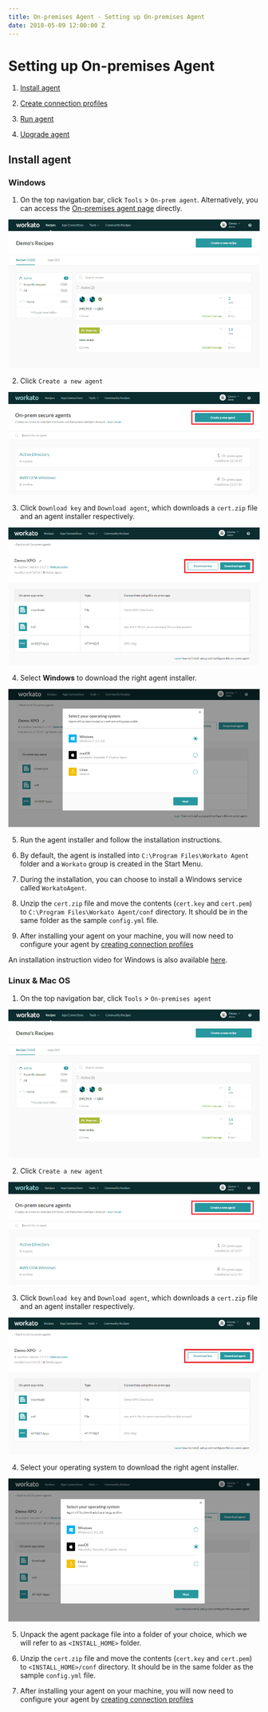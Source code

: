 ```yaml
---
title: On-premises Agent - Setting up On-premises Agent
date: 2018-05-09 12:00:00 Z
---
```


# Setting up On-premises Agent

1) [Install agent](#install-agent)

2) [Create connection profiles](/on-prem/profile.md)

3) [Run agent](/on-prem/run.md)

4) [Upgrade agent](/on-prem/upgrade.md)

## Install agent
### Windows
1) On the top navigation bar, click `Tools` > `On-prem agent`. Alternatively, you can access the [On-premises agent page](https://www.workato.com/secure_agents) directly.

![On-premises option](/assets/images/on-prem/navigate-to-opa.gif)

2) Click `Create a new agent`

![On-premises option](/assets/images/on-prem/create-opa.png)

3) Click `Download key` and `Download agent`, which downloads a `cert.zip` file and an agent installer respectively.

![On-premises option](/assets/images/on-prem/download-key-and-agent.png)

4) Select **Windows** to download the right agent installer.

![On-premises option](/assets/images/on-prem/windows-os.png)

5) Run the agent installer and follow the installation instructions.

6) By default, the agent is installed into `C:\Program Files\Workato Agent` folder and a `Workato` group is created in the Start Menu.

7) During the installation, you can choose to install a Windows service called `WorkatoAgent`.

8) Unzip the `cert.zip` file and move the contents (`cert.key` and `cert.pem`) to `C:\Program Files\Workato Agent/conf` directory. It should be in the same folder as the sample `config.yml` file.

9) After installing your agent on your machine, you will now need to configure your agent by [creating connection profiles](/on-prem/profile.md)

An installation instruction video for Windows is also available [here](https://www.youtube.com/watch?v=Pu3GCk7OY6Q&feature=youtu.be).

### Linux & Mac OS
1) On the top navigation bar, click `Tools` > `On-premises agent`

![On-premises option](/assets/images/on-prem/navigate-to-opa.gif)

2) Click `Create a new agent`

![On-premises option](/assets/images/on-prem/create-opa.png)

3) Click `Download key` and `Download agent`, which downloads a `cert.zip` file and an agent installer respectively.

![On-premises option](/assets/images/on-prem/download-key-and-agent.png)

4) Select your operating system to download the right agent installer.

![On-premises option](/assets/images/on-prem/mac-os.png)

5) Unpack the agent package file into a folder of your choice, which we will refer to as `<INSTALL_HOME>` folder.

6) Unzip the `cert.zip` file and move the contents (`cert.key` and `cert.pem`) to `<INSTALL_HOME>/conf` directory. It should be in the same folder as the sample `config.yml` file.

7) After installing your agent on your machine, you will now need to configure your agent by [creating connection profiles](/on-prem/profile.md)
